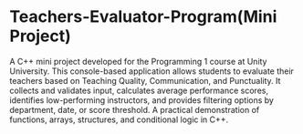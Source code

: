 # Teachers-Evaluator-Program(Mini Project)
A C++ mini project developed for the Programming 1 course at Unity University. This console-based application allows students to evaluate their teachers based on Teaching Quality, Communication, and Punctuality. It collects and validates input, calculates average performance scores, identifies low-performing instructors, and provides filtering options by department, date, or score threshold. A practical demonstration of functions, arrays, structures, and conditional logic in C++.                                                        
